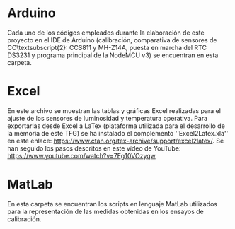 # Arduino
Cada uno de los códigos empleados durante la elaboración de este proyecto en el IDE de Arduino (calibración, comparativa de sensores de CO\textsubscript{2}: CCS811 y MH-Z14A, puesta en marcha del RTC DS3231 y programa principal de la NodeMCU v3) se encuentran en esta carpeta.

# Excel
En este archivo se muestran las tablas y gráficas Excel realizadas para el ajuste de los sensores de luminosidad y temperatura operativa. Para exportarlas desde Excel a LaTex (plataforma utilizada para el desarrollo de la memoria de este TFG) se ha instalado el complemento ''Excel2Latex.xla'' en este enlace: https://www.ctan.org/tex-archive/support/excel2latex/.
Se han seguido los pasos descritos en este vídeo de YouTube: https://www.youtube.com/watch?v=7Eg10VOzyqw

# MatLab
En esta carpeta se encuentran los scripts en lenguaje MatLab utilizados para la representación de las medidas obtenidas en los ensayos de calibración.
